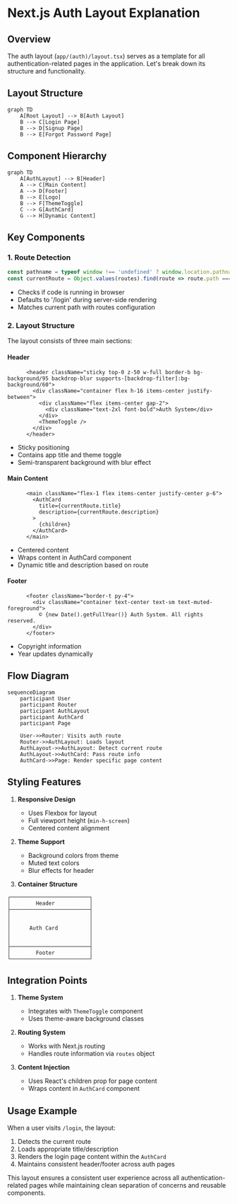 # Next.js Auth Layout Explanation

## Overview
The auth layout (`app/(auth)/layout.tsx`) serves as a template for all authentication-related pages in the application. Let's break down its structure and functionality.

## Layout Structure

```mermaid
graph TD
    A[Root Layout] --> B[Auth Layout]
    B --> C[Login Page]
    B --> D[Signup Page]
    B --> E[Forgot Password Page]
```

## Component Hierarchy

```mermaid
graph TD
    A[AuthLayout] --> B[Header]
    A --> C[Main Content]
    A --> D[Footer]
    B --> E[Logo]
    B --> F[ThemeToggle]
    C --> G[AuthCard]
    G --> H[Dynamic Content]
```

## Key Components

### 1. Route Detection
```typescript
const pathname = typeof window !== 'undefined' ? window.location.pathname : '/login'
const currentRoute = Object.values(routes).find(route => route.path === pathname) || routes.login
```
- Checks if code is running in browser
- Defaults to '/login' during server-side rendering
- Matches current path with routes configuration

### 2. Layout Structure
The layout consists of three main sections:

#### Header

```16:23:app/(auth)/layout.tsx
      <header className="sticky top-0 z-50 w-full border-b bg-background/95 backdrop-blur supports-[backdrop-filter]:bg-background/60">
        <div className="container flex h-16 items-center justify-between">
          <div className="flex items-center gap-2">
            <div className="text-2xl font-bold">Auth System</div>
          </div>
          <ThemeToggle />
        </div>
      </header>
```

- Sticky positioning
- Contains app title and theme toggle
- Semi-transparent background with blur effect

#### Main Content

```24:31:app/(auth)/layout.tsx
      <main className="flex-1 flex items-center justify-center p-6">
        <AuthCard 
          title={currentRoute.title}
          description={currentRoute.description}
        >
          {children}
        </AuthCard>
      </main>
```

- Centered content
- Wraps content in AuthCard component
- Dynamic title and description based on route

#### Footer

```32:36:app/(auth)/layout.tsx
      <footer className="border-t py-4">
        <div className="container text-center text-sm text-muted-foreground">
          © {new Date().getFullYear()} Auth System. All rights reserved.
        </div>
      </footer>
```

- Copyright information
- Year updates dynamically

## Flow Diagram

```mermaid
sequenceDiagram
    participant User
    participant Router
    participant AuthLayout
    participant AuthCard
    participant Page

    User->>Router: Visits auth route
    Router->>AuthLayout: Loads layout
    AuthLayout->>AuthLayout: Detect current route
    AuthLayout->>AuthCard: Pass route info
    AuthCard->>Page: Render specific page content
```

## Styling Features

1. **Responsive Design**
   - Uses Flexbox for layout
   - Full viewport height (`min-h-screen`)
   - Centered content alignment

2. **Theme Support**
   - Background colors from theme
   - Muted text colors
   - Blur effects for header

3. **Container Structure**
```
┌─────────────────────────┐
│        Header           │
├─────────────────────────┤
│                         │
│                         │
│      Auth Card          │
│                         │
│                         │
├─────────────────────────┤
│        Footer           │
└─────────────────────────┘
```

## Integration Points

1. **Theme System**
   - Integrates with `ThemeToggle` component
   - Uses theme-aware background classes

2. **Routing System**
   - Works with Next.js routing
   - Handles route information via `routes` object

3. **Content Injection**
   - Uses React's children prop for page content
   - Wraps content in `AuthCard` component

## Usage Example

When a user visits `/login`, the layout:
1. Detects the current route
2. Loads appropriate title/description
3. Renders the login page content within the `AuthCard`
4. Maintains consistent header/footer across auth pages

This layout ensures a consistent user experience across all authentication-related pages while maintaining clean separation of concerns and reusable components.